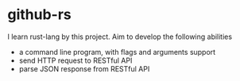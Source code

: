 # github-rs

I learn rust-lang by this project. Aim to develop the following abilities

- a command line program, with flags and arguments support
- send HTTP request to RESTful API
- parse JSON response from RESTful API